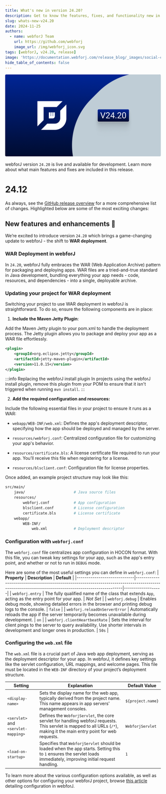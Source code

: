 ```yaml
---
title: What's new in version 24.20?
description: Get to know the features, fixes, and functionality new in webforJ version 24.20.
slug: whats-new-v24.20
date: 2024-11-25
authors:
  - name: webforJ Team
    url: https://github.com/webforj
    image_url: /img/webforj_icon.svg
tags: [webforJ, v24.20, release]
image: 'https://documentation.webforj.com/release_blog/_images/social-cover-24.20.png'
hide_table_of_contents: false
---
```


![cover image](../../static/release_blog/_images/24.20.png)

webforJ version `24.20` is live and available for development. Learn more about what main features and fixes are included in this release.

<!-- truncate -->

# 24.12

As always, see the [GitHub release overview](https://github.com/webforj/webforj/releases/tag/24.20) for a more comprehensive list of changes. Highlighted below are some of the most exciting changes:

## New features and enhancements 🎉

We’re excited to introduce version `24.20` which brings a game-changing update to webforJ - the shift to **WAR deployment**.

<!-- vale off -->
### WAR Deployment in webforJ
<!-- vale on -->

In `24.20`, webforJ fully embraces the WAR (Web Application Archive) pattern for packaging and deploying apps. WAR files are a tried-and-true standard in Java development, bundling everything your app needs - code, resources, and dependencies - into a single, deployable archive.


### Updating your project for WAR deployment

Switching your project to use WAR deployment in webforJ is straightforward. To do so, ensure the following components are in place:

1. **Include the Maven Jetty Plugin**:

Add the Maven Jetty plugin to your pom.xml to handle the deployment process. The Jetty plugin allows you to package and deploy your app as a WAR file effortlessly.

```xml
<plugin>
    <groupId>org.eclipse.jetty</groupId>
    <artifactId>jetty-maven-plugin</artifactId>
    <version>11.0.15</version>
</plugin>
```

:::info Replacing the webforJ install plugin
In projects using the webforJ install plugin, remove this plugin from your POM to ensure that it isn't triggered when running `mvn install`.
:::

2. **Add the required configuration and resources:**

Include the following essential files in your project to ensure it runs as a WAR:

- `webapp/WEB-INF/web.xml`:
Defines the app's deployment descriptor, specifying how the app should be deployed and managed by the server.

- `resources/webforj.conf`:
Centralized configuration file for customizing your app's behavior.

- `resources/certificate.bls`:
A license certificate file required to run your app. You’ll receive this file when registering for a license.

- `resources/blsclient.conf`:
Configuration file for license properties.

Once added, an example project structure may look like this:

```bash 
src/main/
    java/                      # Java source files
    resources/
        webforj.conf           # App configuration
        blsclient.conf         # License configuration
        certificate.bls        # License certificate
    webapp/
        WEB-INF/
            web.xml            # Deployment descriptor
```
### Configuration with `webforj.conf`

The `webforj.conf` file centralizes app configuration in HOCON format. With this file, you can tweak key settings for your app, such as the app's entry point, and whether or not to run in `DEBUG` mode.

Here are some of the most useful settings you can define in `webforj.conf`:
| **Property**                | **Description**                                                                                                                                     | **Default**       |
|-----------------------------|-----------------------------------------------------------------------------------------------------------------------------------------------------|-------------------|
| `webforj.entry`             | The fully qualified name of the class that extends `App`, acting as the entry point for your app.                                                 | *Not Set*         |
| `webforj.debug`             | Enables debug mode, showing detailed errors in the browser and printing debug logs to the console.                                                | `false`           |
| `webforj.reloadOnServerError` | Automatically reloads the app if the server temporarily becomes unavailable during development.                                                  | `on`              |
| `webforj.clientHeartbeatRate` | Sets the interval for client pings to the server to query availability. Use shorter intervals in development and longer ones in production.         | `50s`             |

### Configuring the `web.xml` file

The `web.xml` file is a crucial part of Java web app deployment, serving as the deployment descriptor for your app. In webforJ, it defines key settings like the servlet configuration, URL mappings, and welcome pages. This file must be located in the `WEB-INF` directory of your project’s deployment structure.

| **Setting**                     | **Explanation**                                                                                                            | **Default Value**        |
|----------------------------------|----------------------------------------------------------------------------------------------------------------------------|--------------------------|
| `<display-name>`                | Sets the display name for the web app, typically derived from the project name. This name appears in app servers' management consoles. | `${project.name}`        |
| `<servlet>` and `<servlet-mapping>` | Defines the `WebforjServlet`, the core servlet for handling webforJ requests. This servlet is mapped to all URLs (`/*`), making it the main entry point for web requests. | `WebforjServlet`         |
| `<load-on-startup>`             | Specifies that `WebforjServlet` should be loaded when the app starts. Setting this to `1` ensures the servlet loads immediately, improving initial request handling. | `1`                      |

To learn more about the various configuration options available, as well as other options for configuring your webforJ project, browse [this article](../../docs/configuration/overview) detailing configuration in webforJ.